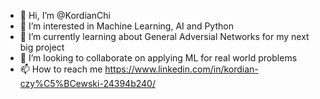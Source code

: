 - 👋 Hi, I’m @KordianChi
- 👀 I’m interested in Machine Learning, AI and Python
- 🌱 I’m currently learning about General Adversial Networks for my next big project
- 💞️ I’m looking to collaborate on applying ML for real world problems
- 📫 How to reach me https://www.linkedin.com/in/kordian-czy%C5%BCewski-24394b240/

<!---
KordianChi/KordianChi is a ✨ special ✨ repository because its `README.md` (this file) appears on your GitHub profile.
You can click the Preview link to take a look at your changes.
--->
